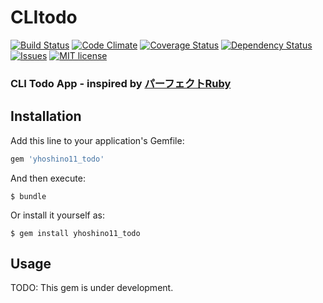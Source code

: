 # CLItodo
 [![Build Status](https://travis-ci.org/yhoshino11/yhoshino11_todo.svg)](https://travis-ci.org/yhoshino11/yhoshino11_todo) [![Code Climate](https://codeclimate.com/github/yhoshino11/yhoshino11_todo/badges/gpa.svg)](https://codeclimate.com/github/yhoshino11/yhoshino11_todo) [![Coverage Status](https://coveralls.io/repos/yhoshino11/yhoshino11_todo/badge.svg?branch=feature%2Fcommands)](https://coveralls.io/r/yhoshino11/yhoshino11_todo?branch=feature%2Fcommands) [![Dependency Status](https://gemnasium.com/yhoshino11/yhoshino11_todo.svg)](https://gemnasium.com/yhoshino11/yhoshino11_todo) [![Issues](http://img.shields.io/github/issues/yhoshino11/yhoshino11_todo.svg)]( https://github.com/yhoshino11/yhoshino11_todo/issues ) [![MIT license](http://img.shields.io/badge/license-MIT-brightgreen.svg)](http://opensource.org/licenses/MIT)

### CLI Todo App - inspired by [パーフェクトRuby](http://gihyo.jp/book/2013/978-4-7741-5879-2)

## Installation

Add this line to your application's Gemfile:

```ruby
gem 'yhoshino11_todo'
```

And then execute:

    $ bundle

Or install it yourself as:

    $ gem install yhoshino11_todo

## Usage

TODO: This gem is under development.
